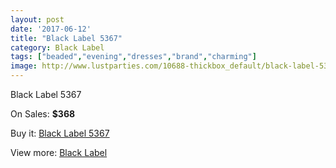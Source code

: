 ```yaml
---
layout: post
date: '2017-06-12'
title: "Black Label 5367"
category: Black Label
tags: ["beaded","evening","dresses","brand","charming"]
image: http://www.lustparties.com/10688-thickbox_default/black-label-5367.jpg
---
```

Black Label 5367

On Sales: **$368**
<a href="https://www.lustparties.com/en/black-label/3641-black-label-5367.html"><amp-img layout="responsive" width="600" height="600" src="//www.lustparties.com/10688-thickbox_default/black-label-5367.jpg" alt="Black Label 5367 0" /></a>
<a href="https://www.lustparties.com/en/black-label/3641-black-label-5367.html"><amp-img layout="responsive" width="600" height="600" src="//www.lustparties.com/10689-thickbox_default/black-label-5367.jpg" alt="Black Label 5367 1" /></a>

Buy it: [Black Label 5367](https://www.lustparties.com/en/black-label/3641-black-label-5367.html "Black Label 5367")

View more: [Black Label](https://www.lustparties.com/en/16-black-label "Black Label")